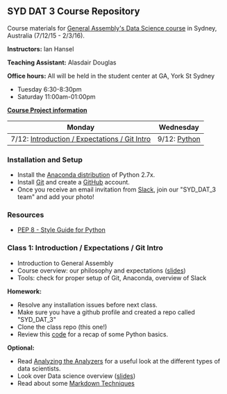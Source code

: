 ## SYD DAT 3 Course Repository

Course materials for [General Assembly's Data Science course](https://generalassemb.ly/education/data-science/Sydney/) in Sydney, Australia (7/12/15 - 2/3/16).

**Instructors:** Ian Hansel

**Teaching Assistant:**
Alasdair Douglas

**Office hours:** All will be held in the student center at GA, York St Sydney

* Tuesday 6:30-8:30pm
* Saturday 11:00am-01:00pm

**[Course Project information](project.md)**

Monday | Wednesday
--- | ---
7/12: [Introduction / Expectations / Git Intro](#class-1-introduction--expectations--git-intro) | 9/12: [Python](#class-2-python)


### Installation and Setup
* Install the [Anaconda distribution](http://continuum.io/downloads) of Python 2.7x.
* Install [Git](http://git-scm.com/book/en/v2/Getting-Started-Installing-Git) and create a [GitHub](https://github.com/) account.
* Once you receive an email invitation from [Slack](https://slack.com/), join our "SYD\_DAT\_3 team" and add your photo!

### Resources
* [PEP 8 - Style Guide for Python](http://www.python.org/dev/peps/pep-0008)

### Class 1: Introduction / Expectations / Git Intro
* Introduction to General Assembly
* Course overview: our philosophy and expectations ([slides](slides/01_course_overview.pdf))
* Tools: check for proper setup of Git, Anaconda, overview of Slack

**Homework:**

* Resolve any installation issues before next class.
* Make sure you have a github profile and created a repo called "SYD_DAT_3"
* Clone the class repo (this one!)
* Review this [code](code/00_python_refresher.py) for a recap of some Python basics.

**Optional:**

* Read [Analyzing the Analyzers](http://cdn.oreillystatic.com/oreilly/radarreport/0636920029014/Analyzing_the_Analyzers.pdf) for a useful look at the different types of data scientists.
* Look over Data science overview ([slides](slides/01_course_overview.pdf))
* Read about some [Markdown Techniques](http://daringfireball.net/projects/markdown/syntax)

